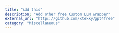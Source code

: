 ```yaml
---
title: "Add this"
description: "Add other free Custom LLM wrapper"
external_url: "https://github.com/xtekky/gpt4free"
category: "Miscellaneous"
---
```

